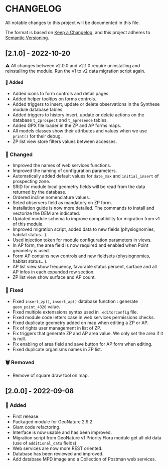 # CHANGELOG

All notable changes to this project will be documented in this file.

The format is based on [Keep a Changelog](https://keepachangelog.com/en/1.0.0/),
and this project adheres to [Semantic Versioning](https://semver.org/spec/v2.0.0.html).


## [2.1.0] - 2022-10-20

⚠️ All changes between v2.0.0 and v2.1.0 require uninstalling and reinstalling the module.
Run the v1 to v2 data migration script again.

#### 🚀 Added

- Added icons to form controls and detail pages.
- Added helper tooltips on forms controls.
- Added triggers to insert, update or delete observations in the Synthese module database tables.
- Added triggers to history insert, update or delete actions on the database `t_zprospect` and `t_apresence` tables.
- Added GPX file loader in the ZP and AP forms maps.
- All models classes show their attributes and values when we use `print()` for their debug.
- ZP list view store filters values between accesses.

### 🔄 Changed

- Improved the names of web services functions.
- Improved the naming of configuration parameters.
- Automatically added default values for `date_max` and `initial_insert` of prospecting zone.
- SRID for module local geometry fields will be read from the data returned by the database.
- Ordered incline nomenclature values.
- Seted observers field as mandatory on ZP form.
- Installation guide is now more detailed. The commands to install and vectorize the DEM are indicated.
- Updated module schema to improve compatibility for migration from v1 of this module.
- Improved migration script, added data to new fields (physiognomies, habitat status...).
- Used injection token for module configuration parameters in views.
- In AP form, the area field is now required and enabled when Point geometry is used.
- Form AP contains new controls and new fieldsets (physiognomies, habitat status...).
- AP list view show frequency, favorable status percent, surface and all AP infos in each expanded row section.
- ZP list view show surface and AP count.

### 🐛 Fixed

- Fixed `insert_zp()`, `insert_ap()` database function : generate `geom_point_4326` value.
- Fixed multiple extenssions syntax used in `.editorconfig` file.
- Fixed module code letters case in web services permissions checks.
- Fixed duplicate geometry added on map when editing a ZP or AP.
- Fix of rights user management in list of ZP.
- Fix triggers that generate ZP and AP area value. We only set the area if it is null.
- Fix enabling of area field and save button for AP form when editing.
- Fixed duplicate organisms names in ZP list.

### 🗑 Removed

- Remove of square draw tool on map.

## [2.0.0] - 2022-09-08

### 🚀 Added

- First release.
- Packaged module for GeoNature 2.9.2
- Giant code refactoring.
- Interface is now usable and has been improved.
- Migration script from GeoNature v1 Priority Flora module get all old data (use of `additional_data` fields).
- Web services are now more REST oriented.
- Database has been reviewed and improved.
- Add database MPD image and a Collection of Postman web services.
